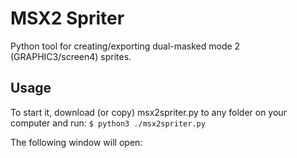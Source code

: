 # MSX2 Spriter

Python tool for creating/exporting dual-masked mode 2 (GRAPHIC3/screen4) sprites.

## Usage
To start it, download (or copy) msx2spriter.py to any folder on your computer and run:
`$ python3 ./msx2spriter.py`

The following window will open:
